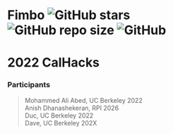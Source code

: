 
# Fimbo ![GitHub stars](https://img.shields.io/github/stars/imfunniee/fimbo.svg?style=social) ![GitHub repo size](https://img.shields.io/github/repo-size/imfunniee/fimbo.svg?style=popout-square) ![GitHub](https://img.shields.io/github/license/imfunniee/fimbo.svg?style=popout-square) 


# 2022 CalHacks

### Participants 

> Mohammed Ali Abed, UC Berkeley 2022 <br>
> Anish Dhanashekeran, RPI 2026 <br>
> Duc, UC Berkeley 2022<br>
> Dave, UC Berkeley 202X <br>
